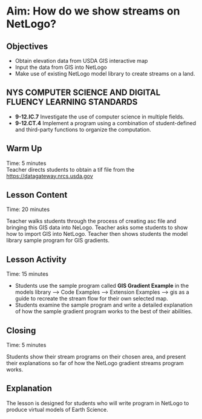 # Aim: How do we show streams on NetLogo?
## Objectives
 * Obtain elevation data from USDA GIS interactive map
 * Input the data from GIS into NetLogo
 * Make use of existing NetLogo model library to create streams on a land.

## NYS COMPUTER SCIENCE AND DIGITAL FLUENCY LEARNING STANDARDS
 * **9-12.IC.7** Investigate the use of computer science in multiple fields.
 * **9-12.CT.4** Implement a program using a combination of student-defined and
   third-party functions to  organize the computation.

## Warm Up
Time: 5 minutes  
Teacher directs students to obtain a tif file from the https://datagateway.nrcs.usda.gov


## Lesson Content
Time: 20 minutes

Teacher walks students through the process of creating asc file and bringing
this GIS data into NeLogo. Teacher asks some students to show how to
import GIS into NetLogo. Teacher then shows students the model library
sample program for GIS gradients.


## Lesson Activity  
Time: 15 minutes
- Students use the sample program called **GIS Gradient Example** in the models library --> Code Examples --> Extension Examples --> gis as a guide to recreate the stream flow for their own selected map.
- Students examine the sample program and write a detailed explanation of
how the sample gradient program works to the best of their abilities.


## Closing  
Time: 5 minutes  

Students show their stream programs on their chosen area, and present
their explanations so far of how the NetLogo gradient streams
program works.

## Explanation
The lesson is designed for students who will write program in NetLogo to produce
virtual models of Earth Science.
